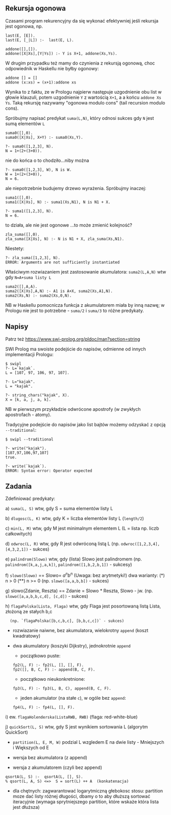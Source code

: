 ## Rekursja ogonowa

Czasami program rekurencyjny da się wykonać efektywniej jeśli rekursja jest ogonowa, np.

```
last(E, [E]).
last(E, [_|L]) :-  last(E, L).

addone([],[]).
addone([X|Xs],[Y|Ys]) :- Y is X+1, addone(Xs,Ys).
```

W drugim przypadku też mamy do czynienia z rekursją ogonową, choc odpowiednik w Haskellu nie byłby ogonowy:

```
addone [] = []
addone (x:xs) = (x+1):addone xs
```

Wynika to z faktu, ze w Prologu najpierw następuje uzgodnienie obu list w głowie klauzuli, potem uzgodnienie `Y` z wartością `X+1`, a a końcu `addone Xs Ys`.
Taką rekursję nazywamy "ogonowa modulo cons" (tail recursion modulo cons).

Spróbujmy napisać predykat `suma(L,N)`, który odnosi sukces gdy  `N` jest sumą elementów `L`

```
suma0([],0).
suma0([X|Xs], X+Y) :- suma0(Xs,Y).
```

```
?- suma0([1,2,3], N).
N = 1+(2+(3+0)).
```

nie do końca o to chodziło...niby można

```
?- suma0([1,2,3], W), N is W.
W = 1+(2+(3+0)),
N = 6.
```
ale niepotrzebnie budujemy drzewo wyrażenia. Spróbujmy inaczej:

```
suma1([],0).
suma1([X|Xs], N) :- suma1(Xs,N1), N is N1 + X.
```

```
?- suma1([1,2,3], N).
N = 6.
```

to działa, ale nie jest ogonowe ...to może zmienić kolejność?

```
zla_suma([],0).
zla_suma([X|Xs], N) :- N is N1 + X, zla_suma(Xs,N1).
```
Niestety:

```
?- zla_suma([1,2,3], N).
ERROR: Arguments are not sufficiently instantiated
```
Właściwym rozwiazaniem jest zastosowanie akumulatora: `suma2(L,A,N)` wtw gdy `N=A+suma listy L`

```
suma2([],A,A).
suma2([X|Xs],A,N) :- A1 is A+X, suma2(Xs,A1,N).
suma2(Xs,N) :- suma2(Xs,0,N).
```
NB w Haskellu pomocnicza funkcja z akumulatorem miała by inną nazwę;
w Prologu nie jest to potrzebne - `suma/2` i `suma/3` to różne predykaty.

## Napisy


Patrz też https://www.swi-prolog.org/pldoc/man?section=string

SWI Prolog ma swoiste podejście do napisów, odmienne od innych implementacji Prologu:
```
$ swipl
?- L=`kajak`.
L = [107, 97, 106, 97, 107].

?- L="kajak".
L = "kajak".

?- string_chars("kajak", X).
X = [k, a, j, a, k].
```
NB w pierwszym przykładzie odwrócone apostrofy (w zwykłych apostrofach - atomy).

Tradycyjne podejście do napisów jako list bajtów możemy odzyskać z opcją `--traditional`:

```
$ swipl --traditional

?- write("kajak").
[107,97,106,97,107]
true.

?- write(`kajak`).
ERROR: Syntax error: Operator expected
```

## Zadania

Zdefiniować predykaty:

 a) `suma(L, S)` wtw, gdy S = suma elementów listy L

 b) `dlugosc(L, K)` wtw, gdy K = liczba elementów listy L (`length/2`)

 c) `min(L, M)` wtw, gdy M jest minimalnym elementem L
                        (L = lista np. liczb całkowitych)

 d) `odwroc(L, R)` wtw, gdy R jest odwróconą listą L
      (np. `odwroc([1,2,3,4], [4,3,2,1])` - sukces)

 e) `palindrom(Slowo)` wtw, gdy (lista) Slowo jest palindromem
      (np. `palindrom([k,a,j,a,k])`, `palindrom([1,b,2,b,1])` - sukcesy)

 f) `slowo(Slowo)` == Slowo= $a^n b^n$      (Uwaga: bez arytmetyki!)
      dwa warianty:  (*) n > 0  (**) n >= 0
      (np. `slowo([a,a,b,b])` - sukces)

 g) slowo(Zdanie, Reszta) == Zdanie = Slowo * Reszta, Slowo - jw.
      (np. `slowo([a,a,b,b,c,d], [c,d])` - sukces)

 h) `flagaPolska(Lista, Flaga)` wtw, gdy Flaga jest posortowaną listą Lista, złożoną ze stałych b,c

      (np. `flagaPolska([b,c,b,c], [b,b,c,c])` - sukces)

- rozwiazanie naiwne, bez akumulatora, wielokrotny `append` (koszt kwadratowy)
- dwa akumulatory (koszyki Dijkstry), jednokrotnie `append`
    - początkowo puste: 
    ```
    fp2(L, F) :- fp2(L, [], [], F).
    fp2([], B, C, F) :- append(B, C, F).
    ```
    - początkowo nieukonkretnione:
    
     ```
     fp3(L, F) :- fp3(L, B, C), append(B, C, F).
     ```

    - jeden akumulator (na stałe `c`), w ogóle bez `append`:
    ```
    fp4(L, F) :- fp4(L, [], F).
    ```


 i) ew. `flagaHolenderska(ListaRWB, RWB)` (flaga: red-white-blue)

 j) `quickSort(L, S)` wtw, gdy S jest wynikiem sortowania L (algorytm QuickSort)

   *  `partition(L, E, M, W)`  podzial L wzgledem E na dwie listy -  Mniejszych i Większych od E

   * wersja bez akumulatora (z append)

   * wersja z akumulatorem (czyli bez append)
   ```
   qsortA(L, S) :-  qsortA(L, [], S).
   % qsort(L, A, S) <=>  S = sort(L) ++ A  (konkatenacja)
   ```
* dla chętnych: zagwarantować logarytmiczną głebokosc stosu: partition moze dać listy różnej długości, dbamy o to aby dłuższą sortować iteracyjnie (wymaga sprytniejszego partition, które wskaże która lista jest dłuższa)

